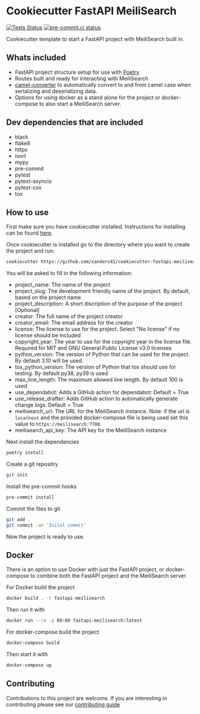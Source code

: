 # Cookiecutter FastAPI MeiliSearch

[![Tests Status](https://github.com/sanders41/cookiecutter-fastapi-meilisearch/workflows/Testing/badge.svg?branch=main&event=push)](https://github.com/sanders41/cookiecutter-fastapi-meilisearch/actions?query=workflow%3ATesting+branch%3Amain+event%3Apush)
[![pre-commit.ci status](https://results.pre-commit.ci/badge/github/sanders41/cookiecutter-fastapi-meilisearch/main.svg)](https://results.pre-commit.ci/latest/github/sanders41/cookiecutter-fastapi-meilisearch/main)

Cookiecutter template to start a FastAPI project with MeiliSearch built in.

## Whats included

- FastAPI project structure setup for use with [Poetry](https://python-poetry.org/)
- Routes built and ready for interacting with MeiliSearch
- [camel-converter](https://github.com/sanders41/camel-converter) to automatically convert to and
  from camel case when serializing and deserializing data.
- Options for using docker as a stand alone for the project or docker-compose to also start a
  MeiliSearch server.

## Dev dependencies that are included

- black
- flake8
- httpx
- isort
- mypy
- pre-commit
- pytest
- pytest-asyncio
- pytest-cov
- tox

## How to use

First make sure you have cookiecutter installed. Instructions for installing can be found [here](https://cookiecutter.readthedocs.io/en/1.7.2/installation.html).

Once cookiecutter is installed go to the directory where you want to create the project and run:

```zsh
cookiecutter https://github.com/sanders41/cookiecutter-fastapi-meilisearch
```

You will be asked to fill in the following information:

- project_name: The name of the project
- project_slug: The development friendly name of the project. By default, based on the project name
- project_description: A short discription of the purpose of the project [Optional]
- creator: The full name of the project creator
- creator_email: The email address for the creator
- license: The license to use for the project. Select "No license" if no license should be included
- copyright_year: The year to use for the copyright year in the license file. Required for MIT and GNU General Public License v3.0 licenses
- python_version: The version of Python that can be used for the project. By default 3.10 will be used.
- tox_python_version: The version of Python that tox should use for testing. By default py38, py39 is used
- max_line_length: The maximum allowed line length. By default 100 is used
- use_dependabot: Adds a GitHub action for dependabot: Default = True
- use_release_drafter: Adds GitHub action to automatically generate change logs. Default = True
- meilisearch_url: The URL for the MeiliSearch instance. Note: if the url is `localhost` and the provided
  docker-compose file is being used set this value to `https://meilisearch:7700`.
- meilisearch_api_key: The API key for the MeiliSearch instance

Next install the dependencies

```sh
poetry install
```

Create a git repositry

```zsh
git init
```

Install the pre-commit hooks

```zsh
pre-commit install
```

Commit the files to git

```zsh
git add .
git commit -am 'Inital commit'
```

Now the project is ready to use.

## Docker

There is an option to use Docker with just the FastAPI project, or docker-compose to combine both
the FastAPI project and the MeiliSearch server.

For Docker build the project

```sh
docker build . -t fastapi-meilisearch
```

Then run it with

```sh
docker run --rm -p 80:80 fastapi-meilisearch:latest
```

For docker-compose build the project

```sh
docker-compose build
```

Then start it with

```sh
docker-compose up
```

## Contributing

Contributions to this project are welcome. If you are interesting in contributing please see our [contributing guide](CONTRIBUTING.md)
